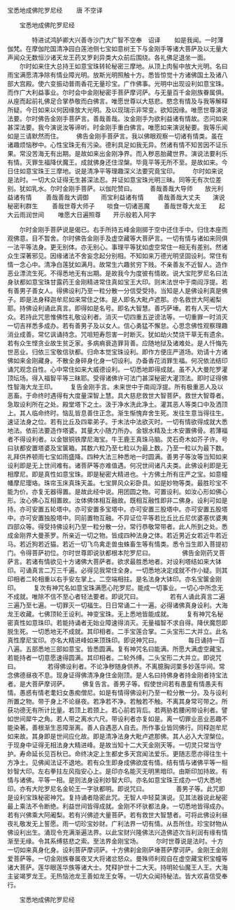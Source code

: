   宝悉地成佛陀罗尼经
　　唐 不空译




　　宝悉地成佛陀罗尼经

　　　　特进试鸿胪卿大兴善寺沙门大广智不空奉　诏译
　　如是我闻。一时薄伽梵。在摩伽陀国清净园白莲池侧七宝如意树王下与金刚手等诸大菩萨及以无量大声闻众无数恒沙诸天龙王药叉罗刹异类大众前后围绕。各礼佛足退坐一面。
　　尔时如来住大总持王如意宝珠转轮秘密三摩地。从顶上肉髻中放大光明。名曰雨宝满愿清净除有情业障光明。放斯光明照触十方。悉皆惊觉十方诸佛国土及诸八部大宫殿。使六变振动普雨香花无量珍宝。广作佛事。光明中出现设利如意宝珠。而作广大利益事业。尔时会中金刚秘密手菩萨摩诃萨。与无量百千金刚族眷属俱。从座而起前礼佛足合掌恭敬而白佛言。唯愿世尊以大慈悲。愍念有情及与我等解释所疑。今日如来以何因缘放大光明。及以现瑞示非常变。欲知因缘。唯愿世尊演说法要。尔时佛告金刚手菩萨言。善哉善哉。汝金刚手为欲利益诸有情故。恣问如来甚深法要。我今演说汝等谛听。时金刚手重白佛言。唯愿如来演说秘要。我等乐闻如是三请默然而住。
　　佛告金刚手菩萨言。我以佛眼观察一切诸有情类。虽在诸趣烦恼秽中。心性宝珠无有污染。德利具足如我无异。然诸有情不知苦因不证乐果。常没苦海无有出期。是故如来出金刚净界。而入秽恶胎藏世界。演说法要利乐有情。灭罪生福降伏魔王。成就佛身还住涅槃。毕竟平等无所不至。是故如来。今日住如意宝珠王三摩地。说是清净平等理趣深义法要究竟宝印。
　　尔时如来说是法时。一切大众证得无生甚深法忍。并证如意宝珠光明三昧。同等无有次位差别。犹如乳水。尔时金刚手菩萨。以伽陀赞曰。
　　善哉善哉大导师　　放光利益诸有情
　　善哉善哉大调御　　雨宝利益诸有情
　　善哉善哉大丈夫　　演说秘密利群生
　　善哉世尊大师子　　啖食一切诸恶魔
　　善哉世尊大龙王　　起大云雨润世间
　　唯愿大日遍照尊　　开示般若入阿字

　　尔时金刚手菩萨说是偈已。右手所持五峰金刚掷于空中还住手中。归住本座而观佛意。目不暂舍。尔时佛告金刚手及虚空藏等大菩萨言。一切有情与诸如来同俱一法平等法身。更无别体。亦无别心。事理平等犹如虚空常住一相无有差别。然诸众生深著邪见。因缘诸法不舍妄念起分别相。不知如来万德光明坚固设利。常住有情一念心中。清净白莲犹如满月。故常生六趣贫穷下贱。不亲善友不近智人。造作恶业漂流生死。不得悉地无有出期。是故我今为度彼有情故。说大宝陀罗尼名曰法身驮都如意宝珠甘露药王金刚精进常住真如宝王大印。则末法世中于南阎浮提。若有善男子善女人。得佛设利乃至一粒分散一分信受受持。当知是人是佛设利真是佛子。即是法身释迦牟尼如来常住之体。是人即名大毗卢遮那。亦名救世大阿阇梨耶。持佛设利诵此真言。即得如是名号。即名大智慧。善巧萨埵。若有人天一切大众。若持此咒思惟佛性礼敬设利者。消灭一切四重五逆谤法等。一切重罪一时消灭一切吉祥悉多成办。若有善男子及以女人。信心勇猛不懈怠。心思念佛性观察理趣消业成善。常忆讽诵持念。咒咀短寿怨害一时断灭。犹如劫火焚烧干草无有遗余。若有众生悭贪业故生贫乏家。多病痟衰造罪背善。应随地狱及诸难处。是人忏悔先世恶业。归依三宝敬信驮都。归命本觉宝珠设利。即作方便庄严道场。劝请十方诸佛如来金刚藏身。不散全身碎身化身一切设利。办备香花消罪生福。何况依法结印诵咒观念自性。心中常住如来大威德设利。一切悉地即得成就。虽不入大曼陀罗灌顶坛场。得入福智平等三昧耶。受得诸佛许可法门甚深秘密大灌顶法。即时证得佛性智海大龙王印。
　　复告金刚手言。未来世中于南阎浮提。所有极重恶人及以恶畜。于命终时遇得有大度量深智上慧。具大慈悲救世大智菩萨。救世大智尊者。急取设利所在之处。殿堂塔下之土。汲于净水洗此净土。灌其恶人等类口中及洒顶上。其人临命终时。恼乱皆息善住正念。渐生惭愧弃舍生死。发往生意当得往生。速证法身之位。若有比丘及四辈弟子。于末法中法欲灭时。一切有情欲得成就大悉地法。依前法要造作塔婆。其量大小随力所办。金银水精及土木安置佛骨。若薄福者不得设利者。以金银铜铁摩尼海宝。牛王鹿王真珠马脑。灵石奇木如芥子许。号曰驮都安置塔婆及宝箧箱。其数六粒乃至七粒以为最上数。乃至一粒以为最下数。礼拜供养顿雨七宝如雨盛降。四种大法三种悉地一时圆满。善男子等汝等当知如来设利即是无上世间难有。诸菩萨等亦难值遇。何况世间诸凡夫类。此佛设利即是无相摩尼。即是真性如意宝珠。即是秘密大精进也。十方佛土所有庄严之宝。如意幢幡摩尼璎珞。珠帘玉床真珠天盖。七宝屏风众彩卧具。如是妙物等类。最胜珍宝不能为价。亦复无器得置。是故此经中说。用团圆之物。可置设利。如汝心形如佛心形。汝心佛心互相置故。汝体佛体相互融故。既相互融性即非二佛身。设利可如是持。亦可安置五轮塔中。亦可安置多宝塔中。亦可安置三股塔中。亦可安置五股塔中。亦可安置独股塔中。同前置物互融。不异证位平等若比丘比丘尼优婆塞优婆夷四部众等。得受持佛设利乃至一粒分散一分。常行恭敬常带者。此人所到之处。悉成金刚界大曼荼罗。所亲近一切之物。皆成四种法身之体。若近男近女若近牛若近马。若近狗若近猫。若近一切飞鸟禽走兽虫蛛畜生等有情类。悉令当生即入菩提初门。令得菩萨初位。尔时世尊即说驮都根本陀罗尼曰。
　　
　　佛告金刚药叉菩萨言。若诸有情欲见十方诸佛大菩萨者。欲求最胜悉地者。对设利塔结如来大钵印。可诵真言二万三千遍。必得见我常住全身。一切悉地决定成就不作小疑。则其印相者二轮相重以右手安左掌上。二空端相拄。是名法身大钵印。亦名宝箧金刚印。
　　复次有神咒名如意宝珠满愿心陀罗尼。能成一切事业。一切心中所念无不成就。唯除不信不至心者轻法要者。即说咒曰。
　　
　　若有人诵此真言二遍三遍乃至七遍。一切罪灭一切福生。日日常诵二十一遍。必得诸佛真身设利。大海龙王收藏。七佛顶轮王设利。神变宝珠。无上悉地皆能成就。
　　复有神咒名秘密真性如意珠印。若能持诵者无始业障速得消灭。无量福智不求自得。降伏魔怨即脱生死。一切悉地无不成就。其印相者。二手宝莲合掌。二头宝形二大并立。此名真性摩尼宝印。亦名大精进峰如来顶珠印。即说神咒曰。
　　
　　每日诵持一百八遍。五部悉地三部如意宝。皆悉圆满。复有神咒名曰能满。所愿大满虚空藏宝。若能持者一切意愿速得圆满。其印相者。二轮外缚。二头宝形二大并立。即说咒曰。
　　
　　若得佛设利者。不论净秽随身供养。不离臆胸诃栗多妙莲华间。常念佛德昼夜不息。现身证得佛清净身住金刚顶。是人名曰持佛身者持金刚者持宝法者。是大菩萨摩诃萨。
　　佛复告言。善男子等。假使世间若有愚童有情愚夫有情。愚惑有情老耄妇女愚痴僧尼。如是有情得佛设利乃至一粒分散一分。及与设利所置之物。带于身上不论昼夜。若净若不净。若触若不触。不离其身常可带之。所获功德无有所计比量。若顶上若颈上。若心前若背后。若两胁若腰闲带设利者。譬如世间犀牛之角。若人带之离水六尺。带设利者亦复如是。离一切罪业恶业恶趣不能染著。善根渐生恶障渐离。善人自遇恶人自去。所作事业皆同佛行。同释迦牟尼如来故。其身即是世间应化故。即是清净法身大毗卢遮那佛。其人必入大涅槃位。于现身中证得无相法身大精进峰。是故当知十二大天金刚天等。一切灵只常当守护。寿命延长见百秋已。命终决定上生都史多天宫闻法爱乐。更随志愿亦得往生十方净土。见佛闻法证不退地。若有众生即身成佛欲度有情。结有情与诸佛平等一相妙智大印。左右拳拄左风指安心上。是印亦名能灭无明黑暗印。由斯印加持故。有情与诸佛。平等一相。是则法身设利妙智大印。亦名如意宝珠王成办一切大悉地印。亦有大陀罗尼名金轮王一字驮都明。即说咒曰。
　　
　　善男子等。此咒即是设利宝珠秘密神咒。复持诵者隐密此咒。无智人中轻莫演说。见其法器说此秘密最上乘法不令断绝。利益世间皆得成就。金刚不坏驮都法身。一切悉地皆得成办。若有兴佛乘大阿阇梨。若有兴佛迹大量菩萨。若有救世大智慧者。可将此佛设利昼夜礼敬发无上誓愿。雨一切珍宝妙财。广利法界一切有情。从吾所住。珍宝财物从佛设利出生。涌现令充满渐遍法界。以此宝财兴隆佛法兴造佛迹次当利润有缘有情渐至无缘。令其系缚慈悲之索。至法界金刚宝场。
　　尔时世尊说是法时。十方一切如来真身化身。设利菩萨摩诃萨。十方佛刹金刚萨埵菩萨摩诃萨。金刚王金刚爱菩萨等。一切金刚族眷属夜叉大将诸忿怒众。曼殊师利观自在虚空藏宝积宝幢等诸大菩萨。莲华眼莲华族等诸大士。梵释护世十二大天。持明轮仙魔王人王。大海主娑竭罗龙王。无热恼池龙王善如龙王女等。一切大众闻持秘法。皆大欢喜信受奉行。

　　宝悉地成佛陀罗尼经


